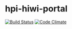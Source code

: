 hpi-hiwi-portal
===============

[![Build Status](https://travis-ci.org/hpi-swt2/hpi-hiwi-portal.png?branch=master)](https://travis-ci.org/hpi-swt2/hpi-hiwi-portal)
[![Code Climate](https://codeclimate.com/github/hpi-swt2/hpi-hiwi-portal.png)](https://codeclimate.com/github/hpi-swt2/hpi-hiwi-portal)